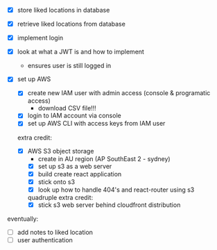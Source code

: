 - [x] store liked locations in database
- [x] retrieve liked locations from database

- [x] implement login
- [x] look at what a JWT is and how to implement
    - ensures user is still logged in

- [x] set up AWS
    - [x] create new IAM user with admin access (console & programatic access)
        - download CSV file!!!
    - [x] login to IAM account via console
    - [x] set up AWS CLI with access keys from IAM user

    extra credit:
    - [x] AWS S3 object storage 
        - create in AU region (AP SouthEast 2 - sydney)
        - [x] set up s3 as a web server
        - [x] build create react application
        - [x] stick onto s3
        - [x] look up how to handle 404's and react-router using s3

        quadruple extra credit:
        - [x] stick s3 web server behind cloudfront distribution

eventually:
- [ ] add notes to liked location
- [ ] user authentication